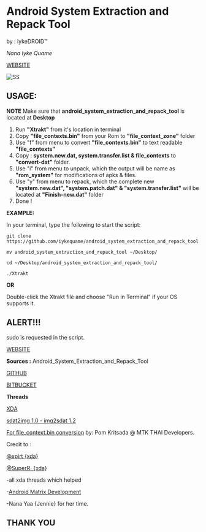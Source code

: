 Android System Extraction and Repack Tool
==========================================

by : iykeDROID™

_Nana Iyke Quame_

[WEBSITE](http://www.droidpeepz.xyz/)

![SS](https://github.com/iykequame/Android_System_Extraction_and_Repack_Tool/blob/master/DeepinScreenshot_select-area_20170804092902.png)

**USAGE:**
----------
**NOTE**
Make sure that  **android_system_extraction_and_repack_tool** is located at **Desktop**

1. Run **"Xtrakt"** from it's location in terminal 
2. Copy **"file_contexts.bin"** from your Rom to  **"file_context_zone"** folder 
2. Use "f" from menu to convert **"file_contexts.bin"** to text readable **"file_contexts"**
3. Copy : **system.new.dat, system.transfer.list & file_contexts** to **"convert-dat"** folder. 
4. Use "i" from menu to unpack, which the output will be name as **"rom_system"** for modifications of apks & files.
5. Use "y" from menu to repack, which the complete new **"system.new.dat", "system.patch.dat" & "system.transfer.list"** will be located at **"Finish-new.dat"** folder
6. Done !
  

**EXAMPLE:**

In your terminal, type the following to start the script:
```
git clone https://github.com/iykequame/android_system_extraction_and_repack_tool.git

mv android_system_extraction_and_repack_tool ~/Desktop/ 

cd ~/Desktop/android_system_extraction_and_repack_tool/

./Xtrakt
```

**OR**

Double-click the Xtrakt file and choose "Run in Terminal" if your OS supports it.

**ALERT!!!**
------------
sudo is requested in the script.

[WEBSITE](http://www.droidpeepz.xyz/)

**Sources :**
Android_System_Extraction_and_Repack_Tool 

[GITHUB](https://github.com/iykequame/Android_System_Extractrion_and_Repack_Tool)

[BITBUCKET](https://bitbucket.org/zac6ix/android_system_extraction_and_repack_tool)

**Threads**

[XDA](https://forum.xda-developers.com/android/software-hacking/dev-android-extractrion-repack-tool-t3588311)

[sdat2img 1.0 - img2sdat 1.2](https://forum.xda-developers.com/android/software-hacking/how-to-conver-lollipop-dat-files-to-t2978952)

[For file_context.bin conversion](https://www.youtube.com/watch?v=Tw5f4iLUYhc) by: Pom Kritsada @ MTK THAI Developers.

Credit to :

[@xpirt {xda}](https://forum.xda-developers.com/member.php?u=5132229)

[@SuperR. {xda}](https://forum.xda-developers.com/member.php?u=5787964)

-all xda threads which helped

-[Android Matrix Development](https://web.facebook.com/groups/1024872487548231/)

-Nana Yaa {Jennie} for her time.

## THANK YOU
